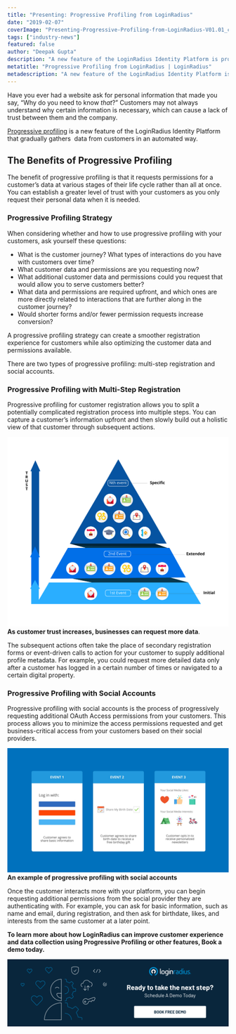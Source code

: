 ```yaml
---
title: "Presenting: Progressive Profiling from LoginRadius"
date: "2019-02-07"
coverImage: "Presenting-Progressive-Profiling-from-LoginRadius-V01.01_cover.jpg"
tags: ["industry-news"]
featured: false 
author: "Deepak Gupta"
description: "A new feature of the LoginRadius Identity Platform is progressive profiling, which gradually collects data from customers in an automated way."
metatitle: "Progressive Profiling from LoginRadius | LoginRadius"
metadescription: "A new feature of the LoginRadius Identity Platform is progressive profiling, which gradually collects data from customers in an automated way."
---
```


Have you ever had a website ask for personal information that made you say, “Why do you need to know _that_?” Customers may not always understand why certain information is necessary, which can cause a lack of trust between them and the company.

[Progressive profiling](https://www.loginradius.com/progressive-profiling/) is a new feature of the LoginRadius Identity Platform that gradually gathers  data from customers in an automated way.

## The Benefits of Progressive Profiling

The benefit of progressive profiling is that it requests permissions for a customer’s data at various stages of their life cycle rather than all at once. You can establish a greater level of trust with your customers as you only request their personal data when it is needed.

### Progressive Profiling Strategy

When considering whether and how to use progressive profiling with your customers, ask yourself these questions:

- What is the customer journey? What types of interactions do you have with customers over time?
- What customer data and permissions are you requesting now?
- What additional customer data and permissions could you request that would allow you to serve customers better?
- What data and permissions are required upfront, and which ones are more directly related to interactions that are further along in the customer journey?
- Would shorter forms and/or fewer permission requests increase conversion?

A progressive profiling strategy can create a smoother registration experience for customers while also optimizing the customer data and permissions available.

There are two types of progressive profiling: multi-step registration and social accounts.

### Progressive Profiling with Multi-Step Registration

Progressive profiling for customer registration allows you to split a potentially complicated registration process into multiple steps. You can capture a customer’s information upfront and then slowly build out a holistic view of that customer through subsequent actions.

![Progressive Profiling Workflow](progressive-data-gather.jpg) **As customer trust increases, businesses can request more data**.

The subsequent actions often take the place of secondary registration forms or event-driven calls to action for your customer to supply additional profile metadata. For example, you could request more detailed data only after a customer has logged in a certain number of times or navigated to a certain digital property.

### Progressive Profiling with Social Accounts

Progressive profiling with social accounts is the process of progressively requesting additional OAuth Access permissions from your customers. This process allows you to minimize the access permissions requested and get business-critical access from your customers based on their social providers.

![Progressive Profiling Workflow](final-feb-8.jpeg) **An example of progressive profiling with social accounts**

Once the customer interacts more with your platform, you can begin requesting additional permissions from the social provider they are authenticating with. For example, you can ask for basic information, such as name and email, during registration, and then ask for birthdate, likes, and interests from the same customer at a later point.

**To learn more about how LoginRadius can improve customer experience and data collection using Progressive Profiling or other features, Book a demo today.**

[![book-a-free-demo-loginradius](Book-a-free-demo-request-1024x310.png)](https://www.loginradius.com/book-a-demo/)

